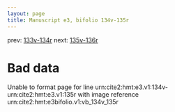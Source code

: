 ```yaml
---
layout: page
title: Manuscript e3, bifolio 134v-135r
---
```


prev: [133v-134r](../133v-134r/) next: [135v-136r](../135v-136r/)

# Bad data

Unable to format page for line urn:cite2:hmt:e3.v1:134v-urn:cite2:hmt:e3.v1:135r with image reference urn:cite2:hmt:e3bifolio.v1:vb_134v_135r
